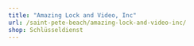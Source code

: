```yaml
---
title: "Amazing Lock and Video, Inc"
url: /saint-pete-beach/amazing-lock-and-video-inc/
shop: Schlüsseldienst
---
```

